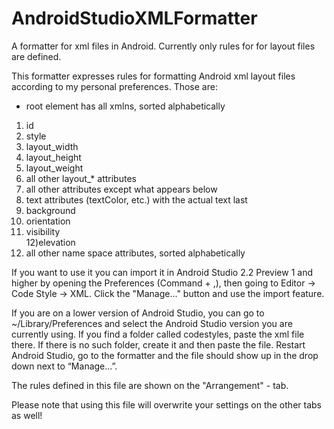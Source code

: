 # AndroidStudioXMLFormatter
A formatter for xml files in Android. Currently only rules for for layout files are defined.

This formatter expresses rules for formatting Android xml layout files according to my personal preferences.
Those are:
- root element has all xmlns, sorted alphabetically<br />
1) id<br />
2) style<br />
3) layout_width<br />
4) layout_height<br />
5) layout_weight<br />
6) all other layout_* attributes<br />
7) all other attributes except what appears below<br />
8) text attributes (textColor, etc.) with the actual text last<br />
9) background<br />
10) orientation<br />
11) visibility<br />
12)elevation<br />
13) all other name space attributes, sorted alphabetically<br />

If you want to use it you can import it in Android Studio 2.2 Preview 1 and higher by opening the Preferences (Command + ,), then going to Editor -> Code Style -> XML. Click the "Manage..." button and use the import feature.

If you are on a lower version of Android Studio, you can go to ~/Library/Preferences and select the Android Studio version you are currently using. If you find a folder called codestyles, paste the xml file there. If there is no such folder, create it and then paste the file. Restart Android Studio, go to the formatter and the file should show up in the drop down next to “Manage...”.

The rules defined in this file are shown on the "Arrangement" - tab.

Please note that using this file will overwrite your settings on the other tabs as well!
